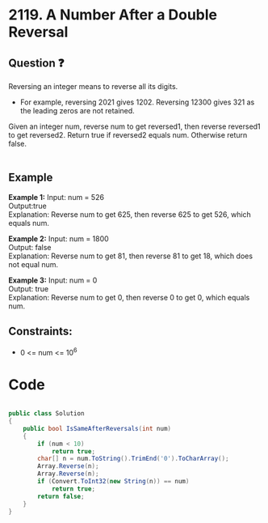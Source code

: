 # 2119. A Number After a Double Reversal
## Question ❓ <br>
Reversing an integer means to reverse all its digits.

- For example, reversing 2021 gives 1202. Reversing 12300 gives 321 as the leading zeros are not retained.



Given an integer num, reverse num to get reversed1, then reverse reversed1 to get reversed2. Return true if reversed2 equals num. Otherwise return false.
<br><br>

## Example

__Example 1:__
Input: num = 526       
Output:true        
Explanation: Reverse num to get 625, then reverse 625 to get 526, which equals num.
<br>

__Example 2:__  Input: num = 1800  
Output: false          
Explanation: Reverse num to get 81, then reverse 81 to get 18, which does not equal num.
<br>



      
__Example 3:__  Input: num = 0  
Output: true        
Explanation: Reverse num to get 0, then reverse 0 to get 0, which equals num.
<br>
  
## Constraints:

- 0 <= num <= 10<sup>6</sup>
# Code
```C#

public class Solution
{
    public bool IsSameAfterReversals(int num)
    {
        if (num < 10)
            return true;
        char[] n = num.ToString().TrimEnd('0').ToCharArray();
        Array.Reverse(n);
        Array.Reverse(n);
        if (Convert.ToInt32(new String(n)) == num)
            return true;
        return false;
    }
}
```
